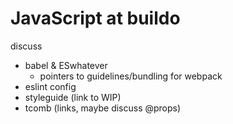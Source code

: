 # JavaScript at buildo

discuss
 - babel & ESwhatever
   - pointers to guidelines/bundling for webpack
 - eslint config
 - styleguide (link to WIP)
 - tcomb (links, maybe discuss @props)


